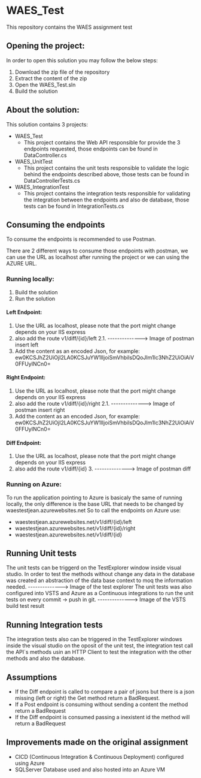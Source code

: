 # WAES_Test

This repository contains the WAES assignment test

## Opening the project:

In order to open this solution you may follow the below steps:

1. Download the zip file of the repository
2. Extract the content of the zip
3. Open the WAES_Test.sln
4. Build the solution

##  About the solution:

This solution contains 3 projects:

- WAES_Test
	- This project contains the Web API responsible for provide the 3 endpoints requested, those endpoints can be found in DataController.cs
- WAES_UnitTest
	- This project contains the unit tests responsible to validate the logic behind the endpoints described above, those tests can be found in DataControllerTests.cs
- WAES_IntegrationTest
	- This project contains the integration tests responsible for validating the integration between the endpoints and also de database, those tests can be found in IntegrationTests.cs

## Consuming the endpoints

To consume the endpoints is recommended to use Postman.

There are 2 different ways to consume those endpoints with postman, we can use the URL as localhost after running the project or we can using the AZURE URL.

### Running locally:

1. Build the solution
2. Run the solution

#### Left Endpoint:

1. Use the URL as localhost, please note that the port might change depends on your IIS express
2. also add the route v1/diff/{id}/left
	2.1.  --------------> Image of postman insert left
3. Add the content as an encoded Json, for example: ew0KCSJhZ2UiOjI2LA0KCSJuYW1lIjoiSmVhbiIsDQoJIm1lc3NhZ2UiOiAiV0FFUyINCn0=

#### Right Endpoint:
1. Use the URL as localhost, please note that the port might change depends on your IIS express
2. also add the route v1/diff/{id}/right
	2.1.  --------------> Image of postman insert right
3. Add the content as an encoded Json, for example: ew0KCSJhZ2UiOjI2LA0KCSJuYW1lIjoiSmVhbiIsDQoJIm1lc3NhZ2UiOiAiV0FFUyINCn0=

#### Diff Endpoint:
1. Use the URL as localhost, please note that the port might change depends on your IIS express
2. also add the route v1/diff/{id}
	3.  --------------> Image of postman diff

### Running on Azure:
To run the application pointing to Azure is basicaly the same of running locally, the only difference is the base URL that needs to be changed by waestestjean.azurewebsites.net
So to call the endpoints on Azure use:
- waestestjean.azurewebsites.net/v1/diff/{id}/left
- waestestjean.azurewebsites.net/v1/diff/{id}/right
- waestestjean.azurewebsites.net/v1/diff/{id}

## Running Unit tests
The unit tests can be triggerd on the TestExplorer window inside visual studio.
In order to test the methods without change any data in the database was created an abstraction of the data base context to moq the information needed.
  --------------> Image of the test explorer
The unit tests was also configured into VSTS and Azure as a Continuous integrations to run the unit tests on every commit -> push in git.
  --------------> Image of the VSTS build test result
## Running Integration tests
The integration tests also can be triggered in the TestExplorer windows inside the visual studio
on the oposit of the unit test, the integration test call the API`s methods usin an HTTP Client to test the integration with the other methods and also the database.

## Assumptions
- If the Diff endpoint is called to compare a pair of jsons but there is a json missing (left or right) the Get method return a BadRequest.
- If a Post endpoint is consuming without sending a content the method return a BadRequest
- If the Diff endpoint is consumed passing a inexistent id the method will return a BadRequest

## Improvements made on the original assignment
- CICD (Continuous Integration & Continuous Deployment) configured using Azure
- SQLServer Database used and also hosted into an Azure VM
